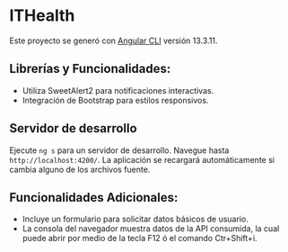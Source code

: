 # ITHealth

Este proyecto se generó con [Angular CLI](https://github.com/angular/angular-cli) versión 13.3.11.

## Librerías y Funcionalidades:

* Utiliza SweetAlert2 para notificaciones interactivas.
* Integración de Bootstrap para estilos responsivos.
## Servidor de desarrollo

Ejecute `ng s` para un servidor de desarrollo. Navegue hasta `http://localhost:4200/`. La aplicación se recargará automáticamente si cambia alguno de los archivos fuente.

## Funcionalidades Adicionales:

* Incluye un formulario para solicitar datos básicos de usuario.
* La consola del navegador muestra datos de la API consumida, la cual puede abrir por medio de la tecla F12 ó el comando Ctr+Shift+i.
